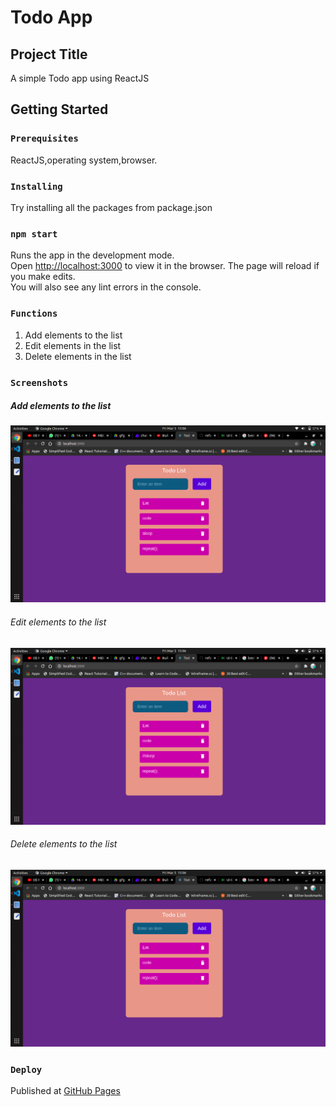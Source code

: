 # Todo App 

## Project Title
A simple Todo app using ReactJS

## Getting Started

### `Prerequisites`
ReactJS,operating system,browser.

### `Installing`
Try installing all the packages from package.json

### `npm start`
Runs the app in the development mode.\
Open [http://localhost:3000](http://localhost:3000) to view it in the browser.
The page will reload if you make edits.\
You will also see any lint errors in the console.

### `Functions`
1. Add elements to the list
2. Edit elements in the list
3. Delete elements in the list

### `Screenshots`
##### Add elements to the list
![Add elements to the list](add.png)
###### Edit elements to the list
![Edit elements to the list](edit.png)
###### Delete elements to the list
![Delete elements to the list](delete.png)

### `Deploy`
Published at [GitHub Pages](https://afroz23.github.io/Todo-App)